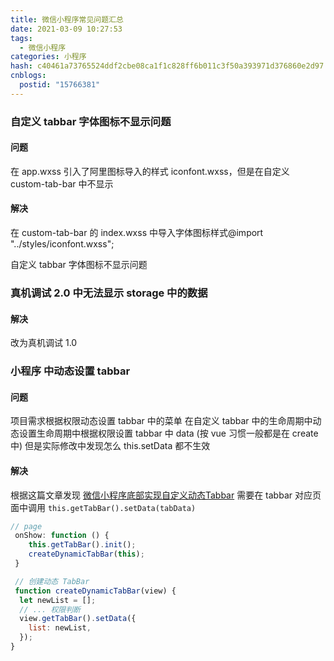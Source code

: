```yaml
---
title: 微信小程序常见问题汇总
date: 2021-03-09 10:27:53
tags:
  - 微信小程序
categories: 小程序
hash: c40461a73765524ddf2cbe08ca1f1c828ff6b011c3f50a393971d376860e2d97
cnblogs:
  postid: "15766381"
---
```


### 自定义 tabbar 字体图标不显示问题

#### 问题

在 app.wxss 引入了阿里图标导入的样式 iconfont.wxss，但是在自定义 custom-tab-bar 中不显示

#### 解决

在 custom-tab-bar 的 index.wxss 中导入字体图标样式@import "../styles/iconfont.wxss";

自定义 tabbar 字体图标不显示问题

### 真机调试 2.0 中无法显示 storage 中的数据

#### 解决

改为真机调试 1.0

### 小程序 中动态设置 tabbar

#### 问题

项目需求根据权限动态设置 tabbar 中的菜单
在自定义 tabbar 中的生命周期中动态设置生命周期中根据权限设置 tabbar 中 data
(按 vue 习惯一般都是在 create 中) 但是实际修改中发现怎么 this.setData 都不生效

#### 解决

根据这篇文章发现 [微信小程序底部实现自定义动态Tabbar](https://www.cnblogs.com/hanzhe/p/14709918.html)
需要在 tabbar 对应页面中调用 `this.getTabBar().setData(tabData)`

```js
// page
 onShow: function () {
    this.getTabBar().init();
    createDynamicTabBar(this);
 }

 // 创建动态 TabBar
 function createDynamicTabBar(view) {
  let newList = [];
  // ... 权限判断
  view.getTabBar().setData({
    list: newList,
  });
}
```
